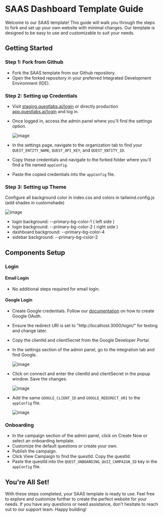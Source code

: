 # SAAS Dashboard Template Guide

Welcome to our SAAS template! This guide will walk you through the steps to fork and set up your own website with minimal changes. Our template is designed to be easy to use and customizable to suit your needs.

## Getting Started

### Step 1: Fork from Github
- Fork the SAAS template from our Github repository.
- Open the forked repository in your preferred Integrated Development Environment (IDE).

### Step 2: Setting up Credentials
- Visit [staging.questlabs.ai/login](https://staging.questlabs.ai/login) or directly production [app.questlabs.ai/login](https://app.questlabs.ai/login) and log in.
- Once logged in, access the admin panel where you'll find the settings option.
  
  ![image](https://github.com/Quest-Labs-INC/quest-dashboard-starter-template/assets/107596444/627b8efd-5c41-4b14-8c67-80b235265c26)

- In the settings page, navigate to the organization tab to find your `QUEST_ENTITY_NAME`, `QUEST_API_KEY`, and `QUEST_ENTITY_ID`.
- Copy these credentials and navigate to the forked folder where you'll find a file named `appConfig`.
- Paste the copied credentials into the `appConfig` file.

### Step 3: Setting up Theme

Configure all background color in index.css and colors in tailwind.config.js (add shades in customshade)

![image](https://github.com/Quest-Labs-INC/quest-dashboard-starter-template/assets/107596444/96f10840-abdc-415c-a8be-108b2bde6cea)

- login background: --primary-bg-color-1 ( left side )
- login background: --primary-bg-color-2 ( right side )
- dashboard background: --primary-bg-color-4
- sidebar background: --primary-bg-color-2

## Components Setup

### Login
#### Email Login
- No additional steps required for email login.

#### Google Login
- Create Google credentials. Follow our [documentation](https://docs.questlabs.ai/integrations/google-oauth) on how to create Google OAuth.
- Ensure the redirect URI is set to "http://localhost:3000/login/" for testing and change later.
- Copy the clientId and clientSecret from the Google Developer Portal.
- In the settings section of the admin panel, go to the integration tab and find Google.

  ![image](https://github.com/Quest-Labs-INC/quest-dashboard-starter-template/assets/107596444/01352d02-6871-437d-ac02-368d6a929a51)

- Click on connect and enter the clientId and clientSecret in the popup window. Save the changes.

  ![image](https://github.com/Quest-Labs-INC/quest-dashboard-starter-template/assets/107596444/4bc96f57-44b7-4b4e-be25-b4ac157cf6d3)

- Add the same `GOOGLE_CLIENT_ID` and `GOOGLE_REDIRECT_URI` to the `appConfig` file.

  ![image](https://github.com/Quest-Labs-INC/quest-dashboard-starter-template/assets/107596444/8fd56d4f-259b-4800-a86d-7d15886adcf2)


### Onboarding
- In the campaign section of the admin panel, click on Create Now or select an onboarding template.
- Customize the default questions or create your own.
- Publish the campaign.
- Click View Campaign to find the questId. Copy the questId.
- Paste the questId into the `QUEST_ONBOARDING_QUIZ_CAMPAIGN_ID` key in the `appConfig` file.

## You're All Set!
With these steps completed, your SAAS template is ready to use. Feel free to explore and customize further to create the perfect website for your needs. If you have any questions or need assistance, don't hesitate to reach out to our support team. Happy building!


